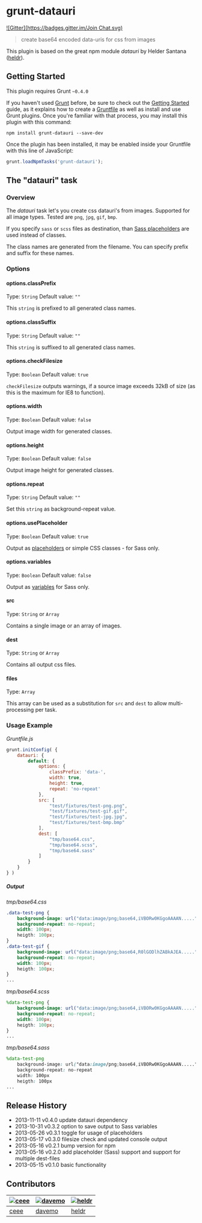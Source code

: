 # grunt-datauri
[![Gitter](https://badges.gitter.im/Join Chat.svg)](https://gitter.im/johan-olsson/grunt-datauri?utm_source=badge&utm_medium=badge&utm_campaign=pr-badge&utm_content=badge)

> create base64 encoded data-uris for css from images

This plugin is based on the great npm module _datauri_ by Helder Santana ([heldr](https://github.com/heldr)).


## Getting Started
This plugin requires Grunt `~0.4.0`

If you haven't used [Grunt](http://gruntjs.com/) before, be sure to check out the [Getting Started](http://gruntjs.com/getting-started) guide, as it explains how to create a [Gruntfile](http://gruntjs.com/sample-gruntfile) as well as install and use Grunt plugins. Once you're familiar with that process, you may install this plugin with this command:

```shell
npm install grunt-datauri --save-dev
```

Once the plugin has been installed, it may be enabled inside your Gruntfile with this line of JavaScript:

```js
grunt.loadNpmTasks('grunt-datauri');
```

## The "datauri" task

### Overview
The _datauri_ task let's you create css datauri's from images. Supported for all image types. Tested are `png`, `jpg`, `gif`, `bmp`.

If you specify `sass` or `scss` files as destination, than [Sass placeholders](http://sass-lang.com/docs/yardoc/file.SASS_REFERENCE.html#placeholder_selectors_) are used instead of classes.

The class names are generated from the filename. You can specify prefix and suffix for these names.

### Options

#### options.classPrefix
Type: `String`
Default value: `""`

This `string` is prefixed to all generated class names.

#### options.classSuffix
Type: `String`
Default value: `""`

This `string` is suffixed to all generated class names.

#### options.checkFilesize
Type: `Boolean`
Default value: `true`

`checkFilesize` outputs warnings, if a source image exceeds 32kB of size (as this is the maximum for IE8 to function).

#### options.width
Type: `Boolean`
Default value: `false`

Output image width for generated classes.

#### options.height
Type: `Boolean`
Default value: `false`

Output image height for generated classes.

#### options.repeat
Type: `String`
Default value: `""`

Set this `string` as background-repeat value.

#### options.usePlaceholder
Type: `Boolean`
Default value: `true`

Output as [placeholders](http://sass-lang.com/docs/yardoc/file.SASS_REFERENCE.html#placeholder_selectors_) or simple CSS classes - for Sass only.

#### options.variables
Type: `Boolean`
Default value: `false`

Output as [variables](http://sass-lang.com/documentation/file.SASS_REFERENCE.html#variables_) for Sass only.

#### src
Type: `String` or `Array`

Contains a single image or an array of images.


#### dest
Type: `String` or `Array`

Contains all output css files.


#### files
Type: `Array`

This array can be used as a substitution for `src` and `dest` to allow multi-processing per task.


### Usage Example

_Gruntfile.js_
```js
grunt.initConfig( {
	datauri: {
		default: {
			options: {
				classPrefix: 'data-',
				width: true,
				height: true,
				repeat: 'no-repeat'
			},
			src: [
				"test/fixtures/test-png.png",
				"test/fixtures/test-gif.gif",
				"test/fixtures/test-jpg.jpg",
				"test/fixtures/test-bmp.bmp"
			],
			dest: [
				"tmp/base64.css",
				"tmp/base64.scss",
				"tmp/base64.sass"
			]
		}
	}
} )
```

##### Output

_tmp/base64.css_
```css
.data-test-png {
	background-image: url("data:image/png;base64,iVBORw0KGgoAAAAN.....");
	background-repeat: no-repeat;
	width: 100px;
	heigth: 100px;
}
.data-test-gif {
	background-image: url("data:image/png;base64,R0lGODlhZABkAJEA.....");
	background-repeat: no-repeat;
	width: 100px;
	heigth: 100px;
}
...
```

_tmp/base64.scss_
```scss
%data-test-png {
	background-image: url("data:image/png;base64,iVBORw0KGgoAAAAN.....");
	background-repeat: no-repeat;
	width: 100px;
	heigth: 100px;
}
...
```

_tmp/base64.sass_
```scss
%data-test-png
	background-image: url("data:image/png;base64,iVBORw0KGgoAAAAN.....")
	background-repeat: no-repeat
	width: 100px
	heigth: 100px
...
```

## Release History
* 2013-11-11      v0.4.0      update datauri dependency
* 2013-10-31      v0.3.2      option to save output to Sass variables
* 2013-05-26      v0.3.1      toggle for usage of placeholders
* 2013-05-17      v0.3.0      filesize check and updated console output
* 2013-05-16      v0.2.1      bump version for npm
* 2013-05-16      v0.2.0      add placeholder (Sass) support and support for multiple dest-files
* 2013-05-15      v0.1.0      basic functionality


## Contributors
| [![ceee](http://gravatar.com/avatar/9c61b1f4307425f12f05d3adb930ba66?s=70)](https://github.com/ceee "Tobias Klika") | [![davemo](http://gravatar.com/avatar/ead076bf445f9b50e3c094300e4690e9?s=70)](https://github.com/davemo "David Mosher") | [![heldr](http://gravatar.com/avatar/63fb620ee7d14fc91030d4349d189b3e?s=70)](https://github.com/heldr "Helder Santana") |
|---|---|---|
| [ceee](https://github.com/ceee) | [davemo](https://github.com/davemo) | [heldr](https://github.com/heldr) |
